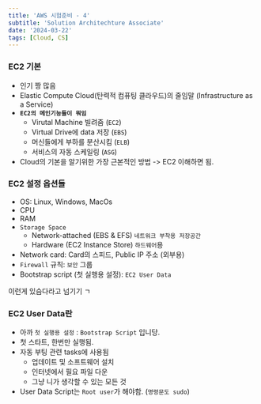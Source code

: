 ```yaml
---
title: 'AWS 시험준비 - 4'
subtitle: 'Solution Architechture Associate'
date: '2024-03-22'
tags: [Cloud, CS]
---
```


### EC2 기본

- 인기 짱 많음
- Elastic Compute Cloud(탄력적 컴퓨팅 클라우드)의 줄임말 (Infrastructure as a Service)
- **`EC2의 메인기능들이 뭐임`**
  - Virutal Machine 빌려줌 (`EC2`)
  - Virtual Drive에 data 저장 (`EBS`)
  - 머신들에게 부하를 분산시킴 (`ELB`)
  - 서비스의 자동 스케일링 (`ASG`)
- Cloud의 기본을 알기위한 가장 근본적인 방법 -> EC2 이해하면 됨.

### EC2 설정 옵션들

- OS: Linux, Windows, MacOs
- CPU 
- RAM
- `Storage Space `
  - Network-attached (EBS & EFS) `네트워크 부착용 저장공간`
  - Hardware (EC2 Instance Store) `하드웨어`용
- Network card: Card의 스피드, Public IP 주소 (외부용)
- `Firewall` 규칙: `보안` 그룹
- Bootstrap script (첫 실행용 설정): `EC2 User Data`

이런게 있슴다라고 넘기기 ㄱ

### EC2 User Data란

- 아까 `첫 실행용 설정` : `Bootstrap Script` 입니당.
- 첫 스타트, 한번만 실행됨.
- 자동 부팅 관련 tasks에 사용됨
  - 업데이트 및 소프트웨어 설치
  - 인터넷에서 필요 파일 다운
  - 그냥 니가 생각할 수 있는 모든 것
- User Data Script는 `Root user`가 해야함. (`명령문도 sudo`)


